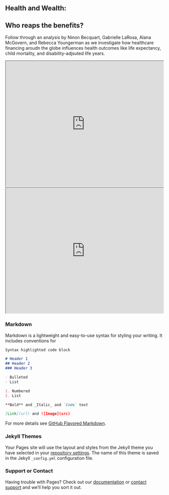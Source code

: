 ## Health and Wealth: 
## Who reaps the benefits?

Follow through an analysis by Ninon Becquart, Gabrielle LaRosa, Alana McGovern, and Rebecca Youngerman as we investigate how healthcare financing aroudn the globe influences health outcomes like life expectancy, child mortality, and disability-adjsuted life years.

<iframe src="https://ryoungerman.shinyapps.io/ShinyWebApp/" width="100%" height="400px"></iframe>


<iframe src="https://ryoungerman.shinyapps.io/AlanaApp/" width="100%" height="400px"></iframe>


### Markdown

Markdown is a lightweight and easy-to-use syntax for styling your writing. It includes conventions for

```markdown
Syntax highlighted code block

# Header 1
## Header 2
### Header 3

- Bulleted
- List

1. Numbered
2. List

**Bold** and _Italic_ and `Code` text

[Link](url) and ![Image](src)
```

For more details see [GitHub Flavored Markdown](https://guides.github.com/features/mastering-markdown/).

### Jekyll Themes

Your Pages site will use the layout and styles from the Jekyll theme you have selected in your [repository settings](https://github.com/ryoungerman/Healthcare-Financing/settings). The name of this theme is saved in the Jekyll `_config.yml` configuration file.

### Support or Contact

Having trouble with Pages? Check out our [documentation](https://help.github.com/categories/github-pages-basics/) or [contact support](https://github.com/contact) and we’ll help you sort it out.

